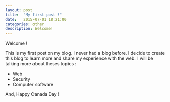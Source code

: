 ```yaml
---
layout: post
title:  "My first post !"
date:   2015-07-01 18:21:00
categories: other
description: Welcome! 
---
```

Welcome !

This is my first post on my blog. I never had a blog before. I decide to create this blog to learn more and share my experience with the web.
I will be talking more about theses topics :

- Web
- Security
- Computer software


And, Happy Canada Day !

